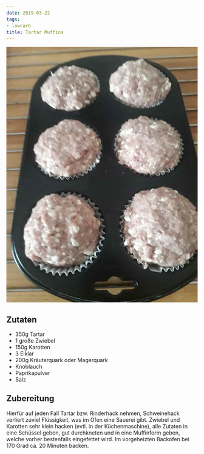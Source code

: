 ```yaml
---
date: 2019-03-22
tags:
- lowcarb
title: Tartar Muffins
---
```


![](/img/Tartar-Muffins.jpg)

## Zutaten
- 350g Tartar
- 1 große Zwiebel
- 150g Karotten
- 3 Eiklar
- 200g Kräuterquark oder Magerquark
- Knoblauch
- Paprikapulver
- Salz

## Zubereitung
Hierfür auf jeden Fall Tartar bzw. Rinderhack nehmen, Schweinehack verliert zuviel Flüssigkeit, was im Ofen eine Sauerei gibt.
Zwiebel und Karotten sehr klein hacken (evtl. in der Küchenmaschine), alle Zutaten in eine Schüssel geben, gut durchkneten und in eine Muffinform geben, welche vorher bestenfalls eingefettet wird.
Im vorgeheizten Backofen bei 170 Grad ca. 20 Minuten backen.
